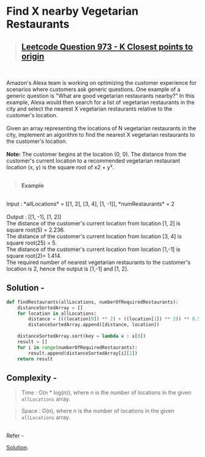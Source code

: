 # Find X nearby Vegetarian Restaurants


>##  [Leetcode Question 973 - K Closest points to origin](https://leetcode.com/problems/k-closest-points-to-origin/ "leetcode.com")
<br />

Amazon's Alexa team is working on optimizing the customer experience for scenarios where customers ask generic questions. One example of a generic question is "What are good vegetarian restaurants nearby?" In this example, Alexa would then search for a list of vegetarian restaurants in the city and select the nearest X vegetarian restaurants relative to the customer's location. 
<br />
<br />
Given an array representing the locations of N vegetarian restaurants in the city, implement an algorithm to find the nearest X vegetarian restaurants to the customer's location.
<br />
<br />
**Note:** The customer begins at the location (0, 0). The distance from the customer's current location to a recommended vegetarian restaurant location (x, y) is the square root of x2 + y².
<br />
<br />
> **Example**
<br />
Input : *allLocations* = [[1, 2], [3, 4], [1, -1]], *numRestaurants* = 2
<br />
<br />
Output : [[1, -1], [1, 2]]
<br />
The distance of the customer's current location from location [1, 2] is square root(5) = 2.236.
<br />
The distance of the customer's current location from location [3, 4] is square root(25) = 5. 
<br />
The distance of the customer's current location from location [1,-1] is square root(2)= 1.414.
<br />
The required number of nearest vegetarian restaurants to the customer's location is 2, hence the output is [1,-1] and [1, 2].
<br />

## **Solution -**
```Python
def findRestaurants(allLocations, numberOfRequiredRestaurants):
    distanceSortedArray = []
    for location in allLocations:
        distance = (((location[0]) ** 2) + ((location[1]) ** 2)) ** 0.5
        distanceSortedArray.append([distance, location])
    
    distanceSortedArray.sort(key = lambda x : x[0])
    result = []
    for i in range(numberOfRequiredRestaurants):
        result.append(distanceSortedArray[i][1])
    return result
```
## **Complexity -**
> Time : O(n * log(n)), where n is the number of locations in the given `allLocations` array.

> Space : O(n), where n is the number of locations in the given `allLocations` array.

<br />
Refer - 

[Solution](findRestaurants.py "Password Strength").
